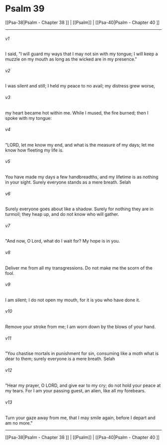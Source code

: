# Psalm 39

[[Psa-38|Psalm - Chapter 38 ]] | [[Psalm]] | [[Psa-40|Psalm - Chapter 40 ]]
***

###### v1
I said, "I will guard my ways that I may not sin with my tongue; I will keep a muzzle on my mouth as long as the wicked are in my presence."
###### v2
I was silent and still; I held my peace to no avail; my distress grew worse,
###### v3
my heart became hot within me. While I mused, the fire burned; then I spoke with my tongue:
###### v4
"LORD, let me know my end, and what is the measure of my days; let me know how fleeting my life is.
###### v5
You have made my days a few handbreadths, and my lifetime is as nothing in your sight. Surely everyone stands as a mere breath. Selah
###### v6
Surely everyone goes about like a shadow. Surely for nothing they are in turmoil; they heap up, and do not know who will gather.
###### v7
"And now, O Lord, what do I wait for? My hope is in you.
###### v8
Deliver me from all my transgressions. Do not make me the scorn of the fool.
###### v9
I am silent; I do not open my mouth, for it is you who have done it.
###### v10
Remove your stroke from me; I am worn down by the blows of your hand.
###### v11
"You chastise mortals in punishment for sin, consuming like a moth what is dear to them; surely everyone is a mere breath. Selah
###### v12
"Hear my prayer, O LORD, and give ear to my cry; do not hold your peace at my tears. For I am your passing guest, an alien, like all my forebears.
###### v13
Turn your gaze away from me, that I may smile again, before I depart and am no more."

***

[[Psa-38|Psalm - Chapter 38 ]] | [[Psalm]] | [[Psa-40|Psalm - Chapter 40 ]]
